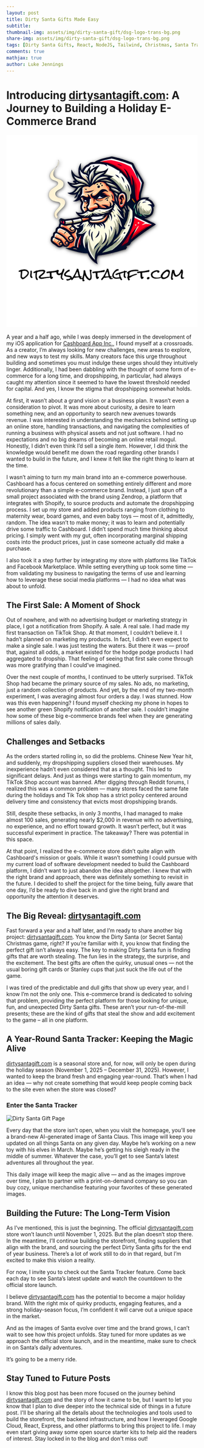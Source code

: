 ```yaml
---
layout: post
title: Dirty Santa Gifts Made Easy
subtitle: 
thumbnail-img: assets/img/dirty-santa-gift/dsg-logo-trans-bg.png
share-img: assets/img/dirty-santa-gift/dsg-logo-trans-bg.png
tags: [Dirty Santa Gifts, React, NodeJS, Tailwind, Christmas, Santa Tracker, Google Cloud, Cashboard App]
comments: true
mathjax: true
author: Luke Jennings
---
```


# Introducing [dirtysantagift.com](https://dirtysantagift.com): A Journey to Building a Holiday E-Commerce Brand

![Dirty Santa Gift Logo](/assets/img/dirty-santa-gift/dsg-logo-words-white-bg.png)

A year and a half ago, while I was deeply immersed in the development of my iOS application for [Cashboard App Inc.](https://cashboardapp.co), I found myself at a crossroads. As a creator, I’m always looking for new challenges, new areas to explore, and new ways to test my skills. Many creators face this urge throughout building and sometimes you must indulge these urges should they intuitively linger. Additionally, I had been dabbling with the thought of some form of e-commerce for a long time, and dropshipping, in particular, had always caught my attention since it seemed to have the lowest threshold needed for capital. And yes, I know the stigma that dropshipping somewhat holds.

At first, it wasn’t about a grand vision or a business plan. It wasn’t even a consideration to pivot. It was more about curiosity, a desire to learn something new, and an opportunity to search new avenues towards revenue. I was interested in understanding the mechanics behind setting up an online store, handling transactions, and navigating the complexities of running a business with physical assets and not just software. I had no expectations and no big dreams of becoming an online retail mogul. Honestly, I didn’t even think I’d sell a single item. However, I did think the knowledge would benefit me down the road regarding other brands I wanted to build in the future, and I knew it felt like the right thing to learn at the time.

I wasn’t aiming to turn my main brand into an e-commerce powerhouse. Cashboard has a focus centered on something entirely different and more revolutionary than a simple e-commerce brand. Instead, I just spun off a small project associated with the brand using Zendrop, a platform that integrates with Shopify, to source products and automate the dropshipping process. I set up my store and added products ranging from clothing to maternity wear, board games, and even baby toys — most of it, admittedly, random. The idea wasn’t to make money; it was to learn and potentially drive some traffic to Cashboard. I didn’t spend much time thinking about pricing. I simply went with my gut, often incorporating marginal shipping costs into the product prices, just in case someone actually did make a purchase.

I also took it a step further by integrating my store with platforms like TikTok and Facebook Marketplace. While setting everything up took some time — from validating my business to navigating the terms of use and learning how to leverage these social media platforms — I had no idea what was about to unfold.

## The First Sale: A Moment of Shock

Out of nowhere, and with no advertising budget or marketing strategy in place, I got a notification from Shopify. A sale. A real sale. I had made my first transaction on TikTok Shop. At that moment, I couldn’t believe it. I hadn’t planned on marketing my products. In fact, I didn’t even expect to make a single sale. I was just testing the waters. But there it was — proof that, against all odds, a market existed for the hodge podge products I had aggregated to dropship. That feeling of seeing that first sale come through was more gratifying than I could’ve imagined.

Over the next couple of months, I continued to be utterly surprised. TikTok Shop had became the primary source of my sales. No ads, no marketing, just a random collection of products. And yet, by the end of my two-month experiment, I was averaging almost four orders a day. I was stunned. How was this even happening? I found myself checking my phone in hopes to see another green Shopify notification of another sale. I couldn’t imagine how some of these big e-commerce brands feel when they are generating millions of sales daily.

## Challenges and Setbacks

As the orders started rolling in, so did the problems. Chinese New Year hit, and suddenly, my dropshipping suppliers closed their warehouses. My inexperience hadn’t even considered that as a thought. This led to significant delays. And just as things were starting to gain momentum, my TikTok Shop account was banned. After digging through Reddit forums, I realized this was a common problem — many stores faced the same fate during the holidays and Tik Tok shop has a strict policy centered around delivery time and consistency that evicts most dropshipping brands.

Still, despite these setbacks, in only 3 months, I had managed to make almost 100 sales, generating nearly $2,000 in revenue with no advertising, no experience, and no effort toward growth. It wasn’t perfect, but it was successful experiment in practice. The takeaway? There was potential in this space.

At that point, I realized the e-commerce store didn’t quite align with Cashboard's mission or goals. While it wasn’t something I could pursue with my current load of software development needed to build the Cashboard platform, I didn’t want to just abandon the idea altogether. I knew that with the right brand and approach, there was definitely something to revisit in the future. I decided to shelf the project for the time being, fully aware that one day, I’d be ready to dive back in and give the right brand and opportunity the attention it deserves.

## The Big Reveal: [dirtysantagift.com](https://dirtysantagift.com)

Fast forward a year and a half later, and I’m ready to share another big project: [dirtysantagift.com](https://dirtysantagift.com). You know the Dirty Santa (or Secret Santa) Christmas game, right? If you’re familiar with it, you know that finding the perfect gift isn’t always easy. The key to making Dirty Santa fun is finding gifts that are worth stealing. The fun lies in the strategy, the surprise, and the excitement. The best gifts are often the quirky, unusual ones — not the usual boring gift cards or Stanley cups that just suck the life out of the game.

I was tired of the predictable and dull gifts that show up every year, and I know I’m not the only one. This e-commerce brand is dedicated to solving that problem, providing the perfect platform for those looking for unique, fun, and unexpected Dirty Santa gifts. These aren’t your run-of-the-mill presents; these are the kind of gifts that steal the show and add excitement to the game – all in one platform.

## A Year-Round Santa Tracker: Keeping the Magic Alive

[dirtysantagift.com](https://dirtysantagift.com) is a seasonal store and, for now, will only be open during the holiday season (November 1, 2025 – December 31, 2025). However, I wanted to keep the brand fresh and engaging year-round. That’s when I had an idea — why not create something that would keep people coming back to the site even when the store was closed?

### Enter the Santa Tracker

![Dirty Santa Gift Page](/assets/img/dirty-santa-gift/dsg-site.png)

Every day that the store isn’t open, when you visit the homepage, you’ll see a brand-new AI-generated image of Santa Claus. This image will keep you updated on all things Santa on any given day. Maybe he’s working on a new toy with his elves in March. Maybe he’s getting his sleigh ready in the middle of summer. Whatever the case, you’ll get to see Santa’s latest adventures all throughout the year.

This daily image will keep the magic alive — and as the images improve over time, I plan to partner with a print-on-demand company so you can buy cozy, unique merchandise featuring your favorites of these generated images.

## Building the Future: The Long-Term Vision

As I’ve mentioned, this is just the beginning. The official [dirtysantagift.com](https://dirtysantagift.com) store won’t launch until November 1, 2025. But the plan doesn’t stop there. In the meantime, I’ll continue building the storefront, finding suppliers that align with the brand, and sourcing the perfect Dirty Santa gifts for the end of year business. There’s a lot of work still to do in that regard, but I’m excited to make this vision a reality.

For now, I invite you to check out the Santa Tracker feature. Come back each day to see Santa’s latest update and watch the countdown to the official store launch.

I believe [dirtysantagift.com](https://dirtysantagift.com) has the potential to become a major holiday brand. With the right mix of quirky products, engaging features, and a strong holiday-season focus, I’m confident it will carve out a unique space in the market.

And as the images of Santa evolve over time and the brand grows, I can’t wait to see how this project unfolds. Stay tuned for more updates as we approach the official store launch, and in the meantime, make sure to check in on Santa’s daily adventures.

It’s going to be a merry ride.

## Stay Tuned to Future Posts

I know this blog post has been more focused on the journey behind [dirtysantagift.com](https://dirtysantagift.com) and the story of how it came to be, but I want to let you know that I plan to dive deeper into the technical side of things in a future post. I'll be sharing all the details about the technologies and tools used to build the storefront, the backend infrastructure, and how I leveraged Google Cloud, React, Express, and other platforms to bring this project to life. I may even start giving away some open source starter kits to help aid the readers of interest. Stay locked in to the blog and don't miss out!
